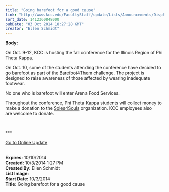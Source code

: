 ```yaml
---
title: "Going barefoot for a good cause"
link: "http://www.kcc.edu/FacultyStaff/update/Lists/Announcements/DispForm.aspx?ID=1658"
sort_date: 1412360848000
pubDate: "03 Oct 2014 18:27:28 GMT"
creator: "Ellen Schmidt"
---
```


<div><b>Body:</b> <div class="ExternalClass930C6A08C60A48B789981249F0231C0B"><p>​On Oct. 9-12, KCC is hosting the fall conference for the Illinois Region of Phi Theta Kappa.</p>
<p>On Oct. 10, some of the students attending the conference have decided to go barefoot as part of the <a href="http://soles4souls.org/barefoot4them">Barefoot4Them</a> challenge. The project is designed to raise awareness of those affected by wearing inadequate footwear.</p>
<p>No one who is barefoot will enter Arena Food Services.</p>
<p>Throughout the conference, Phi Theta Kappa students will collect money to make a donation to the <a href="http://soles4souls.org/">Soles4Souls</a> organization. KCC employees also are welcome to donate.</p>
<p> </p>
<p>***</p>
<p><a href="/update">Go to Online Update</a><br /><br /></p></div></div>
<div><b>Expires:</b> 10/10/2014</div>
<div><b>Created:</b> 10/3/2014 1:27 PM</div>
<div><b>Created By:</b> Ellen Schmidt</div>
<div><b>List Image:</b> <a href="http://www.kcc.edu/SiteCollectionImages/feet.jpg"></a></div>
<div><b>Start Date:</b> 10/3/2014</div>
<div><b>Title:</b> Going barefoot for a good cause</div>
